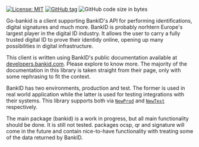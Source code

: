 [![License: MIT](https://img.shields.io/badge/License-MIT-yellow.svg)](LICENSE)
[![GitHub tag](https://img.shields.io/github/v/tag/gomsim/go-bankid)](https://github.com/gomsim/go-bankid/tags)
![GitHub code size in bytes](https://img.shields.io/github/languages/code-size/gomsim/go-bankid)

Go-bankid is a client supporting BankID's API for performing identifications, digital signatures and much more. BankID is probably norhtern Europe's largest player in the digital ID industry. It allows the user to carry a fully trusted digital ID to prove their identidy online, opening up many possibilities in digital infrastructure.

This client is written using BankID's public documentation available at [developers.bankid.com](https://developers.bankid.com). Please explore to know more. The majority of the documentation in this library is taken straight from their page, only with some rephrasing to fit the context.

BankID has two environments, production and test. The former is used in real world application while the latter is used for testing integrations with their systems. This library supports both via [`NewProd`](./client.go#l32) and [`NewTest`](./client.go#l36) respectively.

The main package (bankid) is a work in progress, but all main functionality should be done. It is still not tested. packages ocsp, qr and signature will come in the future and contain nice-to-have functionality with treating some of the data returned by BankID.
